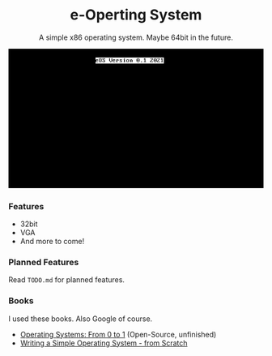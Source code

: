 <h1 align="center">e-Operting System</h1>
<p align="center">A simple x86 operating system. Maybe 64bit in the future.</p>
<p align="center"><img src="preview.png"></p>

### Features
 - 32bit
 - VGA
 - And more to come!

### Planned Features
Read `TODO.md` for planned features.

### Books
I used these books. Also Google of course.
 - [Operating Systems: From 0 to 1](https://tuhdo.github.io/os01/) (Open-Source, unfinished)
 - [Writing a Simple Operating System - from Scratch](https://www.cs.bham.ac.uk/~exr/lectures/opsys/10_11/lectures/os-dev.pdf)
